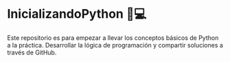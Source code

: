 # InicializandoPython 🐍💻
Este repositorio es para empezar a llevar los conceptos básicos de Python a la práctica. Desarrollar la lógica de programación y compartir soluciones a través de GitHub.
